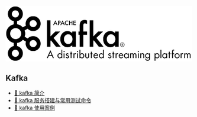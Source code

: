![kafka](img/logo.png)

## Kafka 

- [🔖 kafka 简介](book/base/Introduction.md)
- [🔖 kafka 服务搭建与常用测试命令](book/base/Quickstart.md)
- [🔖 kafka 使用案例](book/base/UseCases.md)
